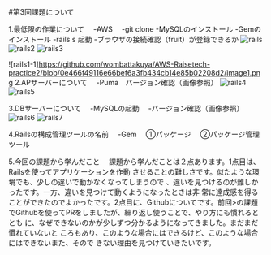 #第3回課題について

1.最低限の作業について
　-AWS
　-git clone
  -MySQLのインストール
  -Gemのインストール
  -rails s 起動
  -ブラウザの接続確認（fruit）が登録できるか
![rails](https://github.com/wombattakuya/AWS-Raisetech-practice2/game3/image1.png)
![rails2](https://github.com/wombattakuya/AWS-Raisetech-practice2.git/image2.png)
![rails3](https://github.com/wombattakuya/AWS-Raisetech-practice2.git/image3.png)

![rails1-1]https://github.com/wombattakuya/AWS-Raisetech-practice2/blob/0e466f49116e66bef6a3fb434cb14e85b02208d2/image1.png
2.APサーバーについて
　-Puma　バージョン確認（画像参照）
![rails4](https://github.com/wombattakuya/AWS-Raisetech-practice2.git/image4.png)
![rails5](https://github.com/wombattakuya/AWS-Raisetech-practice2.git/image5.png)

3.DBサーバーについて
　-MySQLの起動
　-バージョン確認（画像参照）
![rails6](https://github.com/wombattakuya/AWS-Raisetech-practice2.git/image6.png)
![rails7](https://github.com/wombattakuya/AWS-Raisetech-practice2.git/image7.png)

4.Railsの構成管理ツールの名前
　-Gem
　①パッケージ
　②パッケージ管理ツール

5.今回の課題から学んだこと
　課題から学んだことは２点あります。1点目は、Railsを使ってアプリケーションを作動
させることの難しさです。似たような環境でも、少しの違いで動かなくなってしまうので
、違いを見つけるのが難しかったです。一方、違いを見つけて動くようになったときは非
常に達成感を得ることができたのでよかったです。2点目に、Githubについてです。前回>の課題でGithubを使ってPRをしましたが、繰り返し使うことで、やり方にも慣れるととも
に、なぜできないのかが少しずつ分かるようになってきました。まだまだ慣れていないと
ころもあり、このような場合にはできるけど、このような場合にはできないまた、そので
きない理由を見つけていきたいです。


